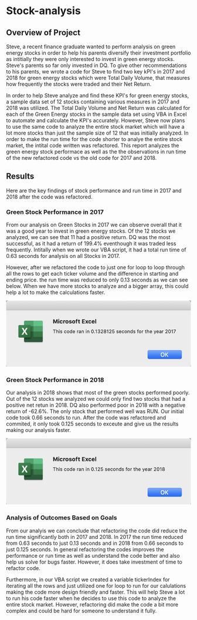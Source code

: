# Stock-analysis

## Overview of Project

Steve, a recent finance graduate wanted to perform analysis on green energy stocks in order to help his parents diversify their investment portfolio as intitially they were only interested to invest in green energy stocks. Steve's parents so far only invested in DQ. To give other recommendations to his parents, we wrote a code for Steve  to find two key kPI's in 2017 and 2018 for green energy stocks which were Total Daily Volume, that measures how frequently the stocks were traded and their Net Return.  

In order to help Steve analyze and find these KPI's for green energy stocks, a sample data set of 12 stocks containing various measures in 2017 and 2018 was utilized. The Total Daily Volume and Net Return was calculated for each of the Green Energy stocks in the sample data set using VBA in Excel to automate and calculate the KPI's accurately. However, Steve now plans to use the same code to analyze the entire stock market which will have a lot more stocks than just the sample size of 12 that was initially analyzed. In order to make the run time for the code shorter to analye the entire stock market, the intital code written was refactored. This report analyzes the green energy stock performace as well as the  the observations in run time of the new refactored code vs the old code for 2017 and 2018. 

## Results

Here are the key findings of stock performance and run time in 2017 and 2018 after the code was refactored.  

### Green Stock Performance in 2017

From our analysis on Green Stocks in 2017 we can observe overall that it was a good year to invest in green energy stocks. Of the 12 stocks we analyzed, we can see that 11 had a positive return. DQ was the most successful, as it had a return of 199.4% eventhough it was traded less frequently. Intitally when we wrote our VBA script, it had a total run time of 0.63 seconds for analysis on all Stocks in 2017. 


However, after we refactored the code to just one for loop to loop through all the rows to get each ticker volume and the difference in starting and ending price. the run time was reduced to only 0.13 seconds as we can see below. When we have more stocks to analyze and a bigger array, this could help a lot to make the calculations faster.

![](Resources/VBA_Challenge_2017.png)

### Green Stock Performance in 2018

Our analysis in 2018 shows that most of the green stocks performed poorly. Out of the 12 stocks we analyzed we could only find two stocks that had a positive net retun in 2018. DQ also performed poor in 2018 with a negative return of -62.6%. The only stock that performed well was RUN. Our initial code took 0.66 seconds to run. After the code was refactored and commited, it only took 0.125 seconds to exceute and give us the results making our analysis faster. 

![](Resources/VBA_Challenge_2018.png)

### Analysis of Outcomes Based on Goals

From our analyis we can conclude that refactoring the code did reduce the run time significantly both in 2017 and 2018. In 2017 the run time reduced from 0.63 seconds to just 0.13 seconds and in 2018 from 0.66 seconds to just 0.125 seconds. In general refactoring the codes improves the performance or run time as well as understand the code better and also help us solve for bugs faster. However, it does take investment of time to refactor code. 

Furthermore, in our VBA script we created a variable tickerIndex for iterating all the rows and just utilized one for loop to run for our calulations making the code more design friendly and faster. This will help Steve a lot to run his code faster when he decides to use this code to analyze the entire stock market. However, refactoring did make the code a bit more complex and could be hard for someone to understand it fully.
